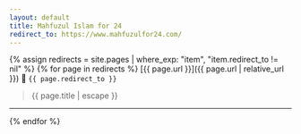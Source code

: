 ```yaml
---
layout: default
title: Mahfuzul Islam for 24
redirect_to: https://www.mahfuzulfor24.com/
---
```


{% assign redirects = site.pages | where_exp: "item", "item.redirect_to != nil" %}
{% for page in redirects %}
[{{ page.url }}]({{ page.url | relative_url }}) 🔀 `{{ page.redirect_to }}`

> {{ page.title | escape }}

---

{% endfor %}
